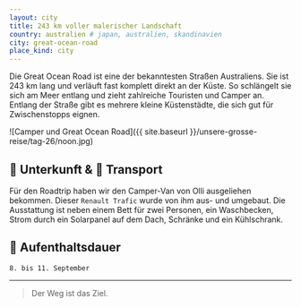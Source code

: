 ```yaml
---
layout: city
title: 243 km voller malerischer Landschaft
country: australien # japan, australien, skandinavien
city: great-ocean-road
place_kind: city
---
```


Die Great Ocean Road ist eine der bekanntesten Straßen Australiens.
Sie ist 243 km lang und verläuft fast komplett direkt an der Küste.
So schlängelt sie sich am Meer entlang und zieht zahlreiche Touristen und Camper an.
Entlang der Straße gibt es mehrere kleine Küstenstädte, die sich gut für Zwischenstopps eignen.

![Camper und Great Ocean Road]({{ site.baseurl }}/unsere-grosse-reise/tag-26/noon.jpg)

## 🏨 Unterkunft & 🚗 Transport

Für den Roadtrip haben wir den Camper-Van von Olli ausgeliehen bekommen.
Dieser `Renault Trafic` wurde von ihm aus- und umgebaut.
Die Ausstattung ist neben einem Bett für zwei Personen, ein Waschbecken, Strom durch ein Solarpanel auf dem Dach, Schränke und ein Kühlschrank.

## 📅 Aufenthaltsdauer

`8. bis 11. September`

---

> Der Weg ist das Ziel.
